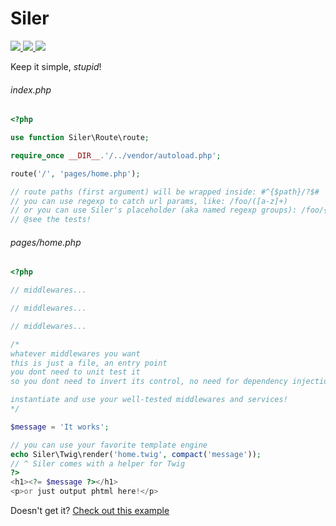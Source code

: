 # Siler

<p>
    <a href="https://travis-ci.org/leocavalcante/siler" target="_blank">
        <img src="https://img.shields.io/travis/leocavalcante/siler/master.svg?style=flat-square">
    </a>
    <a href="https://codecov.io/github/leocavalcante/siler" target="_blank">
        <img src="https://img.shields.io/codecov/c/github/leocavalcante/siler.svg?style=flat-square">
    </a>
    <a href="https://scrutinizer-ci.com/g/leocavalcante/siler/" target="_blank">
        <img src="https://img.shields.io/scrutinizer/g/leocavalcante/siler.svg?style=flat-square">
    </a>
</p>

Keep it simple, *stupid*!

###### index.php
```php
<?php

use function Siler\Route\route;

require_once __DIR__.'/../vendor/autoload.php';

route('/', 'pages/home.php');

// route paths (first argument) will be wrapped inside: #^{$path}/?$#
// you can use regexp to catch url params, like: /foo/([a-z]+)
// or you can use Siler's placeholder (aka named regexp groups): /foo/{bar}
// @see the tests!
```

###### pages/home.php
```php
<?php

// middlewares...

// middlewares...

// middlewares...

/*
whatever middlewares you want
this is just a file, an entry point
you dont need to unit test it
so you dont need to invert its control, no need for dependency injection

instantiate and use your well-tested middlewares and services!
*/

$message = 'It works';

// you can use your favorite template engine
echo Siler\Twig\render('home.twig', compact('message'));
// ^ Siler comes with a helper for Twig
?>
<h1><?= $message ?></h1>
<p>or just output phtml here!</p>
```

Doesn't get it?
[Check out this example](https://github.com/leocavalcante/siler-example)
